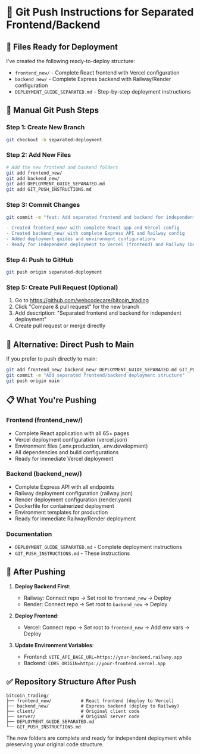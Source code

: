 # 🚀 Git Push Instructions for Separated Frontend/Backend

## 📁 Files Ready for Deployment

I've created the following ready-to-deploy structure:
- `frontend_new/` - Complete React frontend with Vercel configuration
- `backend_new/` - Complete Express backend with Railway/Render configuration
- `DEPLOYMENT_GUIDE_SEPARATED.md` - Step-by-step deployment instructions

## 🌟 Manual Git Push Steps

### Step 1: Create New Branch
```bash
git checkout -b separated-deployment
```

### Step 2: Add New Files
```bash
# Add the new frontend and backend folders
git add frontend_new/
git add backend_new/
git add DEPLOYMENT_GUIDE_SEPARATED.md
git add GIT_PUSH_INSTRUCTIONS.md
```

### Step 3: Commit Changes
```bash
git commit -m "feat: Add separated frontend and backend for independent deployment

- Created frontend_new/ with complete React app and Vercel config
- Created backend_new/ with complete Express API and Railway config  
- Added deployment guides and environment configurations
- Ready for independent deployment to Vercel (frontend) and Railway (backend)"
```

### Step 4: Push to GitHub
```bash
git push origin separated-deployment
```

### Step 5: Create Pull Request (Optional)
1. Go to https://github.com/webcodecare/bitcoin_trading
2. Click "Compare & pull request" for the new branch
3. Add description: "Separated frontend and backend for independent deployment"
4. Create pull request or merge directly

## 🔧 Alternative: Direct Push to Main

If you prefer to push directly to main:
```bash
git add frontend_new/ backend_new/ DEPLOYMENT_GUIDE_SEPARATED.md GIT_PUSH_INSTRUCTIONS.md
git commit -m "Add separated frontend/backend deployment structure"
git push origin main
```

## 📋 What You're Pushing

### Frontend (frontend_new/)
- Complete React application with all 65+ pages
- Vercel deployment configuration (vercel.json)
- Environment files (.env.production, .env.development)
- All dependencies and build configurations
- Ready for immediate Vercel deployment

### Backend (backend_new/)
- Complete Express API with all endpoints
- Railway deployment configuration (railway.json)
- Render deployment configuration (render.yaml)
- Dockerfile for containerized deployment
- Environment templates for production
- Ready for immediate Railway/Render deployment

### Documentation
- `DEPLOYMENT_GUIDE_SEPARATED.md` - Complete deployment instructions
- `GIT_PUSH_INSTRUCTIONS.md` - These instructions

## 🚀 After Pushing

1. **Deploy Backend First**:
   - Railway: Connect repo → Set root to `frontend_new` → Deploy
   - Render: Connect repo → Set root to `backend_new` → Deploy

2. **Deploy Frontend**:
   - Vercel: Connect repo → Set root to `frontend_new` → Add env vars → Deploy

3. **Update Environment Variables**:
   - Frontend: `VITE_API_BASE_URL=https://your-backend.railway.app`
   - Backend: `CORS_ORIGIN=https://your-frontend.vercel.app`

## ✅ Repository Structure After Push

```
bitcoin_trading/
├── frontend_new/           # React frontend (deploy to Vercel)
├── backend_new/            # Express backend (deploy to Railway)
├── client/                 # Original client code
├── server/                 # Original server code
├── DEPLOYMENT_GUIDE_SEPARATED.md
└── GIT_PUSH_INSTRUCTIONS.md
```

The new folders are complete and ready for independent deployment while preserving your original code structure.